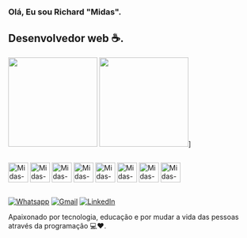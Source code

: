 ### Olá, Eu sou Richard "Midas".
## Desenvolvedor web ☕.
<img height="180em" src="https://github-readme-stats.vercel.app/api?username=midas-codde&show_icons=true&theme=tokyonight"><img/>
<img height="180em" src="https://github-readme-stats.vercel.app/api/top-langs/?username=midas-codde&layout=compact&theme=tokyonight"><img/>]
<script>
const PAT_1 = "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";
</script>
##
<div style="display: inline-block">
  <img align="center" alt="Midas-JS" height="40em" src="https://cdn.jsdelivr.net/gh/devicons/devicon/icons/javascript/javascript-original.svg"><img/>
  <img align="center" alt="Midas-TYPESCRIPT" height="40em" src="https://cdn.jsdelivr.net/gh/devicons/devicon/icons/typescript/typescript-original.svg"><img/>
  <img align="center" alt="Midas-REACT" height="40em" src="https://cdn.jsdelivr.net/gh/devicons/devicon/icons/react/react-original.svg"><img/>
  <img align="center" alt="Midas-VUE" height="40em" src="https://cdn.jsdelivr.net/gh/devicons/devicon/icons/vuejs/vuejs-original.svg"><img/>
  <img align="center" alt="Midas-HTML" height="40em" src="https://cdn.jsdelivr.net/gh/devicons/devicon/icons/html5/html5-original.svg"><img/>
  <img align="center" alt="Midas-CSS" height="40em" src="https://cdn.jsdelivr.net/gh/devicons/devicon/icons/css3/css3-original.svg"><img/>
  <img align="center" alt="Midas-SASS" height="40em" src="https://cdn.jsdelivr.net/gh/devicons/devicon/icons/sass/sass-original.svg"><img/>
  <img align="center" alt="Midas-PHP" height="40em" src="https://cdn.jsdelivr.net/gh/devicons/devicon/icons/php/php-plain.svg"><img/>
</div>

##

[![Whatsapp](https://img.shields.io/badge/WhatsApp-25D366?style=for-the-badge&logo=whatsapp&logoColor=white)](https://wa.me/5521973972811) [![Gmail]( 	https://img.shields.io/badge/Gmail-D14836?style=for-the-badge&logo=gmail&logoColor=white)](mailto:richardisraelmagalhaes@gmail.com) [![LinkedIn](https://img.shields.io/badge/LinkedIn-0077B5?style=for-the-badge&logo=linkedin&logoColor=white)](https://www.linkedin.com/in/richard-israel-667462246/)

Apaixonado por tecnologia, educação e por mudar a vida das pessoas através da programação 💻❤️.


